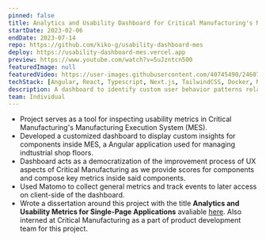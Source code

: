 ```yaml
---
pinned: false
title: Analytics and Usability Dashboard for Critical Manufacturing's MES
startDate: 2023-02-06
endDate: 2023-07-14
repo: https://github.com/kiko-g/usability-dashboard-mes
deploy: https://usability-dashboard-mes.vercel.app
preview: https://www.youtube.com/watch?v=5uJzntcn500
featuredImage: null
featuredVideo: https://user-images.githubusercontent.com/40745490/246076879-659c8170-4f10-42ec-a67f-03f66dc2e3e7.mp4
techStack: [Angular, React, Typescript, Next.js, TailwindCSS, Docker, Matomo, MySQL]
description: A dashboard to identify custom user behavior patterns related to web components and improve the usability of Critical Manufacturing's MES.
team: Individual
---
```


- Project serves as a tool for inspecting usability metrics in Critical Manufacturing&apos;s Manufacturing Execution System (MES).
- Developed a customized dashboard to display custom insights for components inside MES, a Angular application used for managing indtustrial shop floors.
- Dashboard acts as a democratization of the improvement process of UX aspects of Critical Manufacturing as we provide scores for components and compose key metrics inside said components.
- Used Matomo to collect general metrics and track events to later access on client-side of the dashboard.
- Wrote a dissertation around this project with the title **Analytics and Usability Metrics for Single-Page Applications** avaliable [here](https://kikogoncalves.com/dissertation.pdf). Also interned at Critical Manufacturing as a part of product development team for this project.
